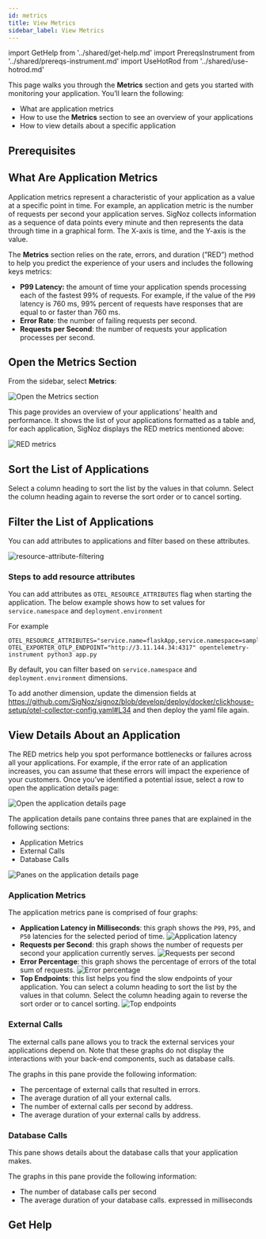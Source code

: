 ```yaml
---
id: metrics
title: View Metrics
sidebar_label: View Metrics
---
```


import GetHelp from '../shared/get-help.md'
import PrereqsInstrument from '../shared/prereqs-instrument.md'
import UseHotRod from '../shared/use-hotrod.md'

This page walks you through the **Metrics** section and gets you started with monitoring your application. You’ll learn the following:

- What are application metrics
- How to use the **Metrics** section to see an overview of your applications
- How to view details about a specific application

<UseHotRod />

## Prerequisites

<PrereqsInstrument />

## What Are Application Metrics

Application metrics represent a characteristic of your application as a value at a specific point in time. For example, an application metric is the number of requests per second your application serves. SigNoz collects information as a sequence of data points every minute and then represents the data through time in a graphical form. The X-axis is time, and the Y-axis is the value.

The **Metrics** section relies on the rate, errors, and duration (”RED”) method to help you predict the experience of your users and includes the following keys metrics:

- **P99 Latency:** the amount of time your application spends processing each of the fastest 99% of requests. For example, if the value of the `P99` latency is 760 ms, 99% percent of requests have responses that are equal to or faster than 760 ms.
- **Error Rate**: the number of failing requests per second.
- **Requests per Second**: the number of requests your application processes per second.

## Open the Metrics Section

From the sidebar, select **Metrics**:

![Open the Metrics section](/img/open-metrics-v0.6.2.png)

This page provides an overview of your applications’ health and performance. It shows the list of your applications formatted as a table and, for each application, SigNoz displays the RED metrics mentioned above:

![RED metrics](/img/red-metrics-v0.6.2.png)

## Sort the List of Applications

Select a column heading to sort the list by the values in that column. Select the column heading again to reverse the sort order or to cancel sorting.

## Filter the List of Applications

You can add attributes to applications and filter based on these attributes. 

![resource-attribute-filtering](/img/docs/resource-attribute-filtering.png)

### Steps to add resource attributes

You can add attributes as `OTEL_RESOURCE_ATTRIBUTES` flag when starting the application. The below example shows how to set values for `service.namespace` and `deployment.environment`

For example

```
OTEL_RESOURCE_ATTRIBUTES="service.name=flaskApp,service.namespace=sampleapps,deployment.environment=play" OTEL_EXPORTER_OTLP_ENDPOINT="http://3.11.144.34:4317" opentelemetry-instrument python3 app.py
```

By default, you can filter based on `service.namespace` and `deployment.environment` dimensions.

To add another dimension, update the dimension fields at https://github.com/SigNoz/signoz/blob/develop/deploy/docker/clickhouse-setup/otel-collector-config.yaml#L34
 and then deploy the yaml file again.

## View Details About an Application

The RED metrics help you spot performance bottlenecks or failures  across all your applications.  For example, if the error rate of an application increases, you can assume that these errors will impact the experience of your customers. Once you’ve identified a potential issue, select a row to open the application details page:

![Open the application details page](/img/open-application-details-v0.6.2.png)

The application details pane contains three panes that are explained in the following sections:
- Application Metrics
- External Calls
- Database Calls

![Panes on the application details page](/img/application-details-page-panes-v0.6.2.png)

### Application Metrics

The application metrics pane is comprised of four graphs:

- **Application Latency in Milliseconds**: this graph shows the `P99`, `P95`, and `P50` latencies for the selected period of time.
    ![Application latency](/img/application-latency-v0.6.2.png)
- **Requests per Second**: this graph shows the number of requests per second your application currently serves.
    ![Requests per second](/img/requests-per-second-v0.6.2.png)
- **Error Percentage**: this graph shows the percentage of errors of the total sum of requests.
    ![Error percentage](/img/error-percentage-v0.6.2.png)
- **Top Endpoints**: this list helps you find the slow endpoints of your application. You can select a column heading to sort the list by the values in that column. Select the column heading again to reverse the sort order or to cancel sorting.
    ![Top endpoints](/img/top-endpoints-v0.6.2.png)

### External Calls

The external calls pane allows you to track the external services your applications depend on. Note that these graphs do not display the interactions with your back-end components, such as database calls.

The graphs in this pane provide the following information:
- The percentage of external calls that resulted in errors.
- The average duration of all your external calls.
- The number of external calls per second by address.
- The average duration of your external calls by address.

### Database Calls

This pane shows details about the database calls that your application makes.

The graphs in this pane provide the following information:
- The number of database calls per second
- The average duration of your database calls. expressed in milliseconds

## Get Help

<GetHelp />
